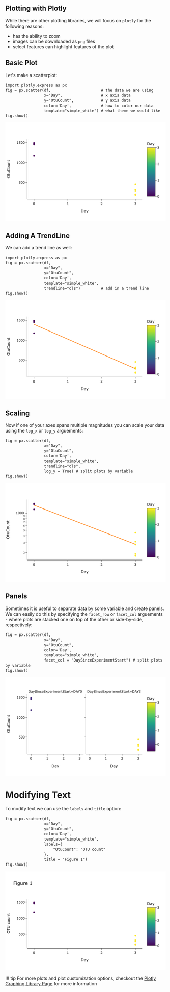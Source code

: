 ## Plotting with Plotly

While there are other plotting libraries, we will focus on `plotly` for the following reasons:

- has the ability to zoom 
- images can be downloaded as `png` files
- select features can highlight features of the plot

## Basic Plot

Let's make a scatterplot:

```
import plotly.express as px
fig = px.scatter(df,                      # the data we are using
                 x="Day",                 # x axis data
                 y="OtuCount",            # y axis data
                 color='Day',             # how to color our data
                 template="simple_white") # what theme we would like
fig.show()
```

![](images/scatterplot.png)

## Adding A TrendLine

We can add a trend line as well:

```
import plotly.express as px
fig = px.scatter(df,
                 x="Day",
                 y="OtuCount",
                 color='Day',
                 template="simple_white",
                 trendline="ols")         # add in a trend line
fig.show()
```

![](images/trend-line.png)

## Scaling

Now if one of your axes spans multiple magnitudes you can scale your data using the `log_x` or `log_y` arguements:

```
fig = px.scatter(df,                                   
                 x="Day",                              
                 y="OtuCount",                          
                 color='Day',                           
                 template="simple_white",
                 trendline="ols",
                 log_y = True) # split plots by variable
fig.show()
```

![](images/scaling.png)

## Panels

Sometimes it is useful to separate data by some variable and create panels. We can easily do this by specifying the `facet_row` or `facet_col` arguements - where plots are stacked one on top of the other or side-by-side, respectively:

```
fig = px.scatter(df,                                   
                 x="Day",                              
                 y="OtuCount",                          
                 color='Day',                           
                 template="simple_white",
                 facet_col = "DaySinceExperimentStart") # split plots by variable
fig.show()
```

![](images/panels.png)

# Modifying Text

To modify text we can use the `labels` and `title` option:

```
fig = px.scatter(df,                                   
                 x="Day",                              
                 y="OtuCount",                          
                 color='Day',                           
                 template="simple_white",
                 labels={
                     "OtuCount": "OTU count"
                 },
                 title = "Figure 1") 
fig.show()
```

![](images/text.png)

!!! tip
    For more plots and plot customization options, checkout the [Plotly Graphing Library Page](https://plotly.com/python/) for more information
    
